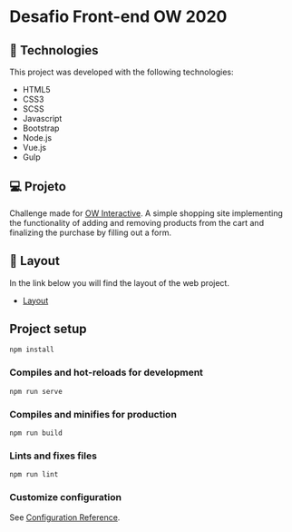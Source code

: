# Desafio Front-end OW 2020

## 🚀 Technologies

This project was developed with the following technologies:

- HTML5
- CSS3
- SCSS
- Javascript
- Bootstrap
- Node.js
- Vue.js
- Gulp


## 💻 Projeto

Challenge made for [OW Interactive](https://github.com/owInteractive/desafio-frontend-2020). A simple shopping site implementing the functionality of adding and removing products from the cart and finalizing the purchase by filling out a form.


## 🔖 Layout

In the link below you will find the layout of the web project. 

- [Layout](https://www.dropbox.com/sh/x5wupfno5yqvmts/AADzmcp3hYuWbKYwqDYmmvCqa?dl=0)


## Project setup
```
npm install
```

### Compiles and hot-reloads for development
```
npm run serve
```

### Compiles and minifies for production
```
npm run build
```

### Lints and fixes files
```
npm run lint
```

### Customize configuration
See [Configuration Reference](https://cli.vuejs.org/config/).
